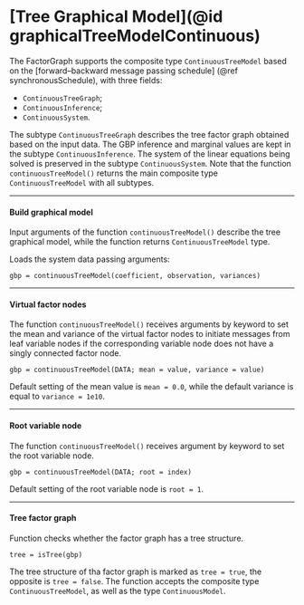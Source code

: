 # [Tree Graphical Model](@id graphicalTreeModelContinuous)

The FactorGraph supports the composite type `ContinuousTreeModel` based on the [forward–backward message passing schedule] (@ref synchronousSchedule), with three fields:
- `ContinuousTreeGraph`;
- `ContinuousInference`;
- `ContinuousSystem`.

The subtype `ContinuousTreeGraph` describes the tree factor graph obtained based on the input data. The GBP inference and marginal values are kept in the subtype `ContinuousInference`. The system of the linear equations being solved is preserved in the subtype `ContinuousSystem`. Note that the function `continuousTreeModel()` returns the main composite type `ContinuousTreeModel` with all subtypes.

---

#### Build graphical model

Input arguments of the function `continuousTreeModel()` describe the tree graphical model, while the function returns `ContinuousTreeModel` type.

Loads the system data passing arguments:
```julia-repl
gbp = continuousTreeModel(coefficient, observation, variances)
```

---

#### Virtual factor nodes

The function `continuousTreeModel()` receives arguments by keyword to set the mean and variance of the virtual factor nodes to initiate messages from leaf variable nodes if the corresponding variable node does not have a singly connected factor node.

```julia-repl
gbp = continuousTreeModel(DATA; mean = value, variance = value)
```
Default setting of the mean value is `mean = 0.0`, while the default variance is equal to `variance = 1e10`.

---

#### Root variable node

The function `continuousTreeModel()` receives argument by keyword to set the root variable node.
```julia-repl
gbp = continuousTreeModel(DATA; root = index)
```
Default setting of the root variable node is `root = 1`.

---

#### Tree factor graph
Function checks whether the factor graph has a tree structure.
```julia-repl
tree = isTree(gbp)
```
The tree structure of tha factor graph is marked as `tree = true`, the opposite is `tree = false`. The function accepts the composite type `ContinuousTreeModel`, as well as the type `ContinuousModel`.